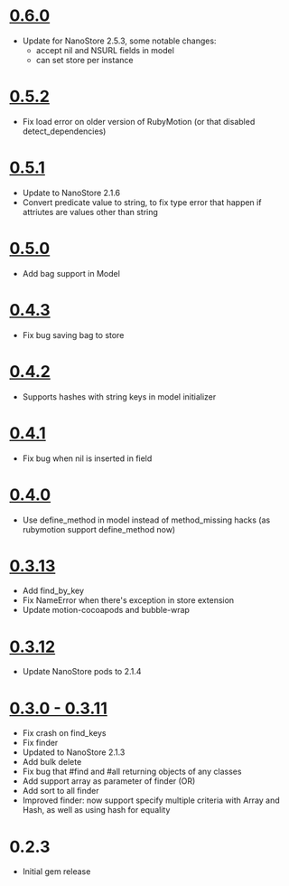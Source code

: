 # [0.6.0](https://github.com/siuying/NanoStoreInMotion/compare/v0.5.2%E2%80%A6v0.6.0)

- Update for NanoStore 2.5.3, some notable changes:
  - accept nil and NSURL fields in model
  - can set store per instance

# [0.5.2](https://github.com/siuying/NanoStoreInMotion/compare/v0.5.1%E2%80%A6v0.5.2)

- Fix load error on older version of RubyMotion (or that disabled detect_dependencies)

# [0.5.1](https://github.com/siuying/NanoStoreInMotion/compare/v0.5.0%E2%80%A6v0.5.1)

- Update to NanoStore 2.1.6
- Convert predicate value to string, to fix type error that happen if attriutes are values other than string

# [0.5.0](https://github.com/siuying/NanoStoreInMotion/compare/v0.4.3%E2%80%A6v0.5.0)

- Add bag support in Model

# [0.4.3](https://github.com/siuying/NanoStoreInMotion/compare/v0.4.2%E2%80%A6v0.4.3)

- Fix bug saving bag to store

# [0.4.2](https://github.com/siuying/NanoStoreInMotion/compare/v0.4.1%E2%80%A6v0.4.2)

- Supports hashes with string keys in model initializer

# [0.4.1](https://github.com/siuying/NanoStoreInMotion/compare/v0.4.0%E2%80%A6v0.4.1)

- Fix bug when nil is inserted in field

# [0.4.0](https://github.com/siuying/NanoStoreInMotion/compare/v0.3.14%E2%80%A6v0.4.0)

- Use define_method in model instead of method_missing hacks (as rubymotion support define_method now)

# [0.3.13](https://github.com/siuying/NanoStoreInMotion/compare/v0.3.12%E2%80%A6v0.3.13)

- Add find_by_key
- Fix NameError when there's exception in store extension
- Update motion-cocoapods and bubble-wrap

# [0.3.12](https://github.com/siuying/NanoStoreInMotion/compare/v0.3.11%E2%80%A6v0.3.12)

- Update NanoStore pods to 2.1.4

# [0.3.0 - 0.3.11](https://github.com/siuying/NanoStoreInMotion/compare/v0.3.0%E2%80%A6v0.3.11)

- Fix crash on find_keys
- Fix finder
- Updated to NanoStore 2.1.3
- Add bulk delete
- Fix bug that #find and #all returning objects of any classes
- Add support array as parameter of finder (OR)
- Add sort to all finder
- Improved finder: now support specify multiple criteria with Array and Hash, as well as using hash for equality

# 0.2.3

- Initial gem release